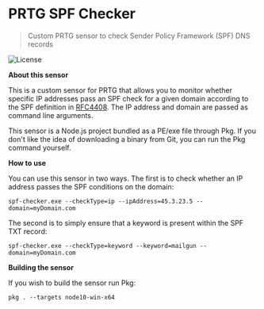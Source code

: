 # PRTG SPF Checker
> Custom PRTG sensor to check Sender Policy Framework (SPF) DNS records

![License](http://img.shields.io/:license-mit-blue.svg?style=flat-square)

**About this sensor**

This is a custom sensor for PRTG that allows you to monitor whether specific IP addresses pass an SPF check for a given domain according to the SPF definition in [RFC4408](https://tools.ietf.org/html/rfc4408). The IP address and domain are passed as command line arguments.

This sensor is a Node.js project bundled as a PE/exe file through Pkg. If you don't like the idea of downloading a binary from Git, you can run the Pkg command yourself. 

**How to use**

You can use this sensor in two ways. The first is to check whether an IP address passes the SPF conditions on the domain:

``` spf-checker.exe --checkType=ip --ipAddress=45.3.23.5 --domain=myDomain.com ```

The second is to simply ensure that a keyword is present within the SPF TXT record:

``` spf-checker.exe --checkType=keyword --keyword=mailgun --domain=myDomain.com ```

**Building the sensor**

If you wish to build the sensor run Pkg:

``` pkg . --targets node10-win-x64 ```
